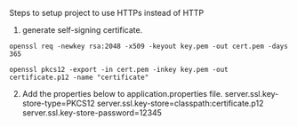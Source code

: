 Steps to setup project to use HTTPs instead of HTTP

1. generate self-signing certificate.
```
openssl req -newkey rsa:2048 -x509 -keyout key.pem -out cert.pem -days 365

openssl pkcs12 -export -in cert.pem -inkey key.pem -out certificate.p12 -name "certificate"

``` 

2. Add the properties below to application.properties file.
server.ssl.key-store-type=PKCS12
server.ssl.key-store=classpath:certificate.p12
server.ssl.key-store-password=12345
